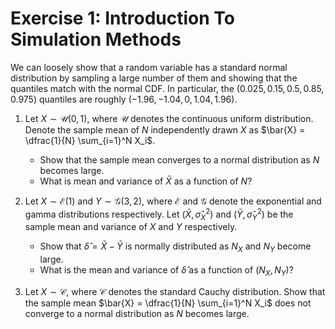 # Exercise 1: Introduction To Simulation Methods

We can loosely show that a random variable has a standard normal distribution by sampling a large number of them and showing that the quantiles match with the normal CDF. In particular, the $(0.025, 0.15, 0.5, 0.85, 0.975)$ quantiles are roughly $(-1.96, -1.04, 0, 1.04, 1.96)$.

1. Let $X \sim \mathcal{U}(0, 1)$, where $\mathcal{U}$ denotes the continuous uniform distribution. Denote the sample mean of $N$ independently drawn $X$ as $\bar{X} = \dfrac{1}{N} \sum_{i=1}^N X_i$.

    * Show that the sample mean converges to a normal distribution as $N$ becomes large.
    * What is mean and variance of $\bar{X}$ as a function of $N$?

2. Let $X \sim \mathcal{E}(1)$ and $Y \sim \mathcal{G}(3, 2)$, where $\mathcal{E}$ and $\mathcal{G}$ denote the exponential and gamma distributions respectively. Let $(\bar{X}, \hat{\sigma}^2_X)$ and $(\bar{Y}, \hat{\sigma}^2_Y)$ be the sample mean and variance of $X$ and $Y$ respectively.

    * Show that $\hat{\delta} = \bar{X} - \bar{Y}$ is normally distributed as $N_X$ and $N_Y$ become large.
    * What is the mean and variance of $\hat{\delta}$ as a function of $(N_X, N_Y)$?

3. Let $X \sim \mathcal{C}$, where $\mathcal{C}$ denotes the standard Cauchy distribution. Show that the sample mean $\bar{X} = \dfrac{1}{N} \sum_{i=1}^N X_i$ does not converge to a normal distribution as $N$ becomes large.
